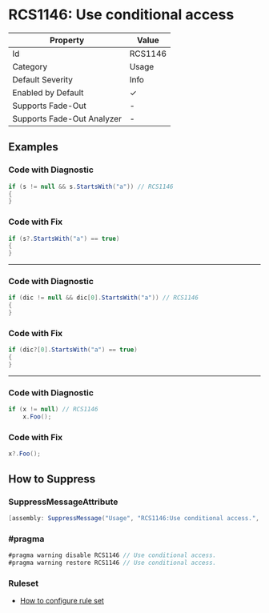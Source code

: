 # RCS1146: Use conditional access

| Property                    | Value    |
| --------------------------- | -------- |
| Id                          | RCS1146  |
| Category                    | Usage    |
| Default Severity            | Info     |
| Enabled by Default          | &#x2713; |
| Supports Fade\-Out          | -        |
| Supports Fade\-Out Analyzer | -        |

## Examples

### Code with Diagnostic

```csharp
if (s != null && s.StartsWith("a")) // RCS1146
{
}
```

### Code with Fix

```csharp
if (s?.StartsWith("a") == true)
{
}
```

___

### Code with Diagnostic

```csharp
if (dic != null && dic[0].StartsWith("a")) // RCS1146
{
}
```

### Code with Fix

```csharp
if (dic?[0].StartsWith("a") == true)
{
}
```

___

### Code with Diagnostic

```csharp
if (x != null) // RCS1146
    x.Foo();
```

### Code with Fix

```csharp
x?.Foo();
```

## How to Suppress

### SuppressMessageAttribute

```csharp
[assembly: SuppressMessage("Usage", "RCS1146:Use conditional access.", Justification = "<Pending>")]
```

### \#pragma

```csharp
#pragma warning disable RCS1146 // Use conditional access.
#pragma warning restore RCS1146 // Use conditional access.
```

### Ruleset

* [How to configure rule set](../HowToConfigureAnalyzers.md)
